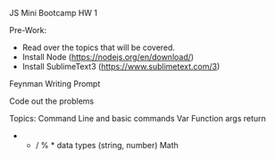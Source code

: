 JS Mini Bootcamp HW 1

Pre-Work:
- Read over the topics that will be covered.
- Install Node (https://nodejs.org/en/download/)
- Install SublimeText3 (https://www.sublimetext.com/3)

Feynman Writing Prompt

Code out the problems

Topics:
Command Line and basic commands
Var
Function
  args
  return
+ - / % *
data types (string, number)
Math
